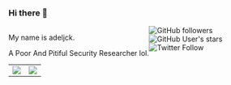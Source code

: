### Hi there 👋

<main style="float: left;">
  <p>My name is adeljck.</p>
  <p>A Poor And Pitiful Security Researcher lol.</p>
</main>

![GitHub followers](https://img.shields.io/github/followers/adeljck?style=social)
![GitHub User's stars](https://img.shields.io/github/stars/adeljck?style=social)
![Twitter Follow](https://img.shields.io/twitter/follow/r000000000000t?style=social)

<table align="center">
<tr>
  <td>
    <img src="https://github-readme-stats.vercel.app/api?username=adeljck&show_icons=true&count_private=true" />
  </td>
  <td>
    <img src="https://github-readme-stats.vercel.app/api/top-langs/?username=adeljck&layout=compact" />
  </td>
</tr>


<!--
**adeljck/adeljck** is a ✨ _special_ ✨ repository because its `README.md` (this file) appears on your GitHub profile.

Here are some ideas to get you started:

- 🔭 I’m currently working on ...
- 🌱 I’m currently learning ...
- 👯 I’m looking to collaborate on ...
- 🤔 I’m looking for help with ...
- 💬 Ask me about ...
- 📫 How to reach me: ...
- 😄 Pronouns: ...
- ⚡ Fun fact: ...
-->
